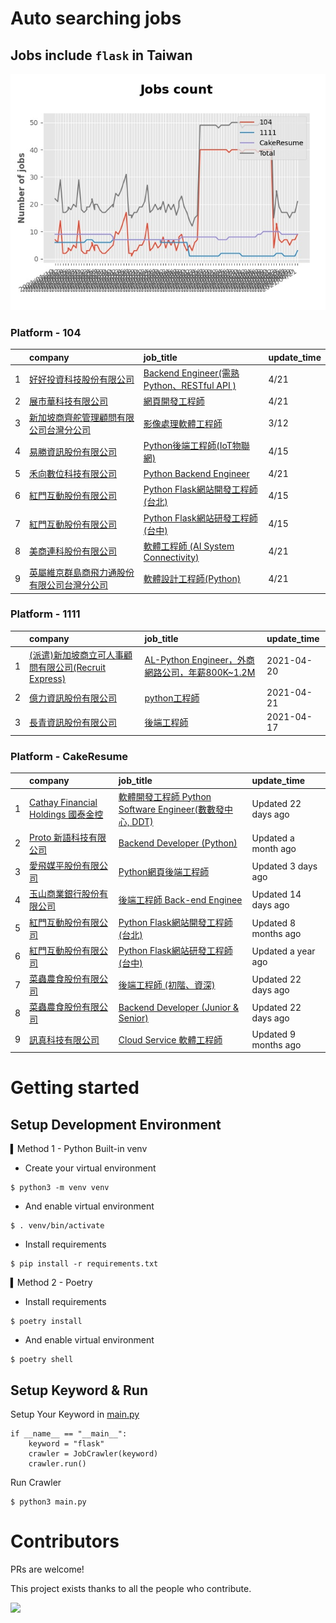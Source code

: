 # Auto searching jobs

## Jobs include `flask` in Taiwan 

 ![image](./doc/plot_img.jpg)


### Platform - 104


|    | company                                                                                   | job_title                                                                                          | update_time   |
|---:|:------------------------------------------------------------------------------------------|:---------------------------------------------------------------------------------------------------|:--------------|
|  1 | [好好投資科技股份有限公司](https://www.104.com.tw/company/1a2x6bjpjb?jobsource=2018indexpoc)          | [Backend Engineer(需熟Python、RESTful API )](https://www.104.com.tw/job/5572i?jobsource=2018indexpoc) | 4/21          |
|  2 | [展市華科技有限公司](https://www.104.com.tw/company/1a2x6blbgu?jobsource=2018indexpoc)             | [網頁開發工程師](https://www.104.com.tw/job/78do7?jobsource=2018indexpoc)                                 | 4/21          |
|  3 | [新加坡商齊舵管理顧問有限公司台灣分公司](https://www.104.com.tw/company/1a2x6bldr7?jobsource=2018indexpoc)   | [影像處理軟體工程師](https://www.104.com.tw/job/77vw9?jobsource=2018indexpoc)                               | 3/12          |
|  4 | [易勝資訊股份有限公司](https://www.104.com.tw/company/1a2x6bj8og?jobsource=2018indexpoc)            | [Python後端工程師(IoT物聯網)](https://www.104.com.tw/job/76vbt?jobsource=2018indexpoc)                     | 4/15          |
|  5 | [禾向數位科技有限公司](https://www.104.com.tw/company/1a2x6bl8h8?jobsource=2018indexpoc)            | [Python Backend Engineer](https://www.104.com.tw/job/71i7c?jobsource=2018indexpoc)                 | 4/21          |
|  6 | [紅門互動股份有限公司](https://www.104.com.tw/company/oh4m67k?jobsource=2018indexpoc)               | [Python Flask網站開發工程師(台北)](https://www.104.com.tw/job/6xtfl?jobsource=2018indexpoc)                 | 4/15          |
|  7 | [紅門互動股份有限公司](https://www.104.com.tw/company/oh4m67k?jobsource=2018indexpoc)               | [Python Flask網站研發工程師(台中)](https://www.104.com.tw/job/6kf9h?jobsource=2018indexpoc)                 | 4/15          |
|  8 | [美商連科股份有限公司](https://www.104.com.tw/company/1a2x6bk74i?jobsource=2018indexpoc)            | [軟體工程師 (AI System Connectivity)](https://www.104.com.tw/job/6z5mp?jobsource=2018indexpoc)          | 4/21          |
|  9 | [英屬維京群島商飛力通股份有限公司台灣分公司](https://www.104.com.tw/company/1a2x6binzv?jobsource=2018indexpoc) | [軟體設計工程師(Python)](https://www.104.com.tw/job/78uav?jobsource=2018indexpoc)                         | 4/21          |

### Platform - 1111


|    | company                                                                      | job_title                                                                      | update_time   |
|---:|:-----------------------------------------------------------------------------|:-------------------------------------------------------------------------------|:--------------|
|  1 | [(派遣)新加坡商立可人事顧問有限公司(Recruit Express)](https://www.1111.com.tw/corp/9992537/) | [AL-Python Engineer，外商網路公司，年薪800K~1.2M](https://www.1111.com.tw/job/91212698/) | 2021-04-20    |
|  2 | [億力資訊股份有限公司](https://www.1111.com.tw/corp/54937860/)                         | [python工程師](https://www.1111.com.tw/job/97374762/)                             | 2021-04-21    |
|  3 | [長青資訊股份有限公司](https://www.1111.com.tw/corp/71694811/)                         | [後端工程師](https://www.1111.com.tw/job/85012186/)                                 | 2021-04-17    |

### Platform - CakeResume


|    | company                                                                               | job_title                                                                                                                           | update_time          |
|---:|:--------------------------------------------------------------------------------------|:------------------------------------------------------------------------------------------------------------------------------------|:---------------------|
|  1 | [Cathay Financial Holdings 國泰金控](https://www.cakeresume.com/companies/cathayholdings) | [軟體開發工程師 Python Software Engineer(數數發中心, DDT)](https://www.cakeresume.com/companies/cathayholdings/jobs/f5c69a)                     | Updated 22 days ago  |
|  2 | [Proto 新語科技有限公司](https://www.cakeresume.com/companies/proto-cx)                       | [Backend Developer (Python)](https://www.cakeresume.com/companies/proto-cx/jobs/backend-developer-python)                           | Updated a month ago  |
|  3 | [愛飛媒平股份有限公司](https://www.cakeresume.com/companies/avmapping)                          | [Python網頁後端工程師](https://www.cakeresume.com/companies/avmapping/jobs/web-backend-engineer-c24e5a)                                    | Updated 3 days ago   |
|  4 | [玉山商業銀行股份有限公司](https://www.cakeresume.com/companies/esunbank)                         | [後端工程師 Back-end Enginee](https://www.cakeresume.com/companies/esunbank/jobs/back-end-enginee)                                       | Updated 14 days ago  |
|  5 | [紅門互動股份有限公司](https://www.cakeresume.com/companies/eagleeye-5332f1)                    | [Python Flask網站開發工程師(台北)](https://www.cakeresume.com/companies/eagleeye-5332f1/jobs/python-flask-web-development-engineer-taipei)   | Updated 8 months ago |
|  6 | [紅門互動股份有限公司](https://www.cakeresume.com/companies/eagleeye-5332f1)                    | [Python Flask網站研發工程師(台中)](https://www.cakeresume.com/companies/eagleeye-5332f1/jobs/python-flask-website-r-amp-d-engineer-taichung) | Updated a year ago   |
|  7 | [菜蟲農食股份有限公司](https://www.cakeresume.com/companies/tsaitung)                           | [後端工程師 (初階、資深)](https://www.cakeresume.com/companies/tsaitung/jobs/back-end-engineer-initial-senior)                                | Updated 22 days ago  |
|  8 | [菜蟲農食股份有限公司](https://www.cakeresume.com/companies/tsaitung)                           | [Backend Developer (Junior & Senior)](https://www.cakeresume.com/companies/tsaitung/jobs/backend-developer-junior-senior)           | Updated 22 days ago  |
|  9 | [訊真科技有限公司](https://www.cakeresume.com/companies/truetel)                              | [Cloud Service 軟體工程師](https://www.cakeresume.com/companies/truetel/jobs/cloud-service-software-engineer)                            | Updated 9 months ago |



# Getting started
## Setup Development Environment
▍Method 1 - Python Built-in venv

- Create your virtual environment
```
$ python3 -m venv venv
```
- And enable virtual environment
```
$ . venv/bin/activate
```
- Install requirements
```
$ pip install -r requirements.txt 
```

▍Method 2 - Poetry
- Install requirements
```
$ poetry install
```
- And enable virtual environment
```
$ poetry shell
```

## Setup Keyword & Run

Setup Your Keyword in [main.py](./main.py#L88)
```
if __name__ == "__main__":
    keyword = "flask"
    crawler = JobCrawler(keyword)
    crawler.run()
```

Run Crawler
```
$ python3 main.py
```

# Contributors
PRs are welcome!

This project exists thanks to all the people who contribute.

<a href="https://github.com/hsuanchi/auto-search-flask-job/graphs/contributors">
  <img src="https://contrib.rocks/image?repo=hsuanchi/auto-search-flask-job"/>
</a>
